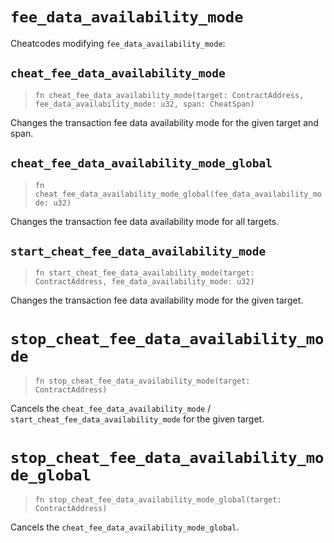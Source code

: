 # `fee_data_availability_mode`

Cheatcodes modifying `fee_data_availability_mode`:

## `cheat_fee_data_availability_mode`
> `fn cheat_fee_data_availability_mode(target: ContractAddress, fee_data_availability_mode: u32, span: CheatSpan)`

Changes the transaction fee data availability mode for the given target and span.

## `cheat_fee_data_availability_mode_global`
> `fn cheat_fee_data_availability_mode_global(fee_data_availability_mode: u32)`

Changes the transaction fee data availability mode for all targets.

## `start_cheat_fee_data_availability_mode`
> `fn start_cheat_fee_data_availability_mode(target: ContractAddress, fee_data_availability_mode: u32)`

Changes the transaction fee data availability mode for the given target.

# `stop_cheat_fee_data_availability_mode`
> `fn stop_cheat_fee_data_availability_mode(target: ContractAddress)`

Cancels the `cheat_fee_data_availability_mode` / `start_cheat_fee_data_availability_mode` for the given target.

# `stop_cheat_fee_data_availability_mode_global`
> `fn stop_cheat_fee_data_availability_mode_global(target: ContractAddress)`

Cancels the `cheat_fee_data_availability_mode_global`.
